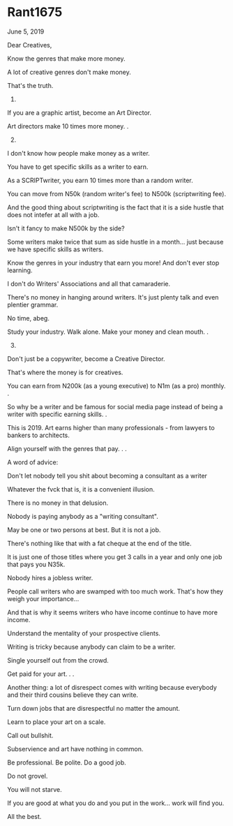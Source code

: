 # Rant1675



June 5, 2019

Dear Creatives,

Know the genres that make more money.

A lot of creative genres don't make money.

That's the truth. 

1. 
If you are a graphic artist, become an Art Director.

Art directors make 10 times more money.
.

2.
I don't know how people make money as a writer.

You have to get specific skills as a writer to earn.

As a SCRIPTwriter, you earn 10 times more than a random writer.

You can move from N50k (random writer's fee) to N500k (scriptwriting fee).

And the good thing about scriptwriting is the fact that it is a side hustle that does not intefer at all with a job. 

Isn't it fancy to make N500k by the side?

Some writers make twice that sum as side hustle in a month... just because we have specific skills as writers. 

Know the genres in your industry that earn you more! And don't ever stop learning.

I don't do Writers' Associations and all that camaraderie. 

There's no money in hanging around writers. It's just plenty talk and even plentier grammar.

No time, abeg.

Study your industry. Walk alone. Make your money and clean mouth.
.

3.
Don't just be a copywriter, become a Creative Director.

That's where the money is for creatives. 

You can earn from N200k (as a young executive) to N1m (as a pro) monthly. 
.

So why be a writer and be famous for social media page instead of being a writer with specific earning skills. 
.

This is 2019. Art earns higher than many professionals - from lawyers to bankers to architects. 

Align yourself with the genres that pay.
.
.

A word of advice:

Don't let nobody tell you shit about becoming a consultant as a writer 

Whatever the fvck that is, it is a convenient illusion.

There is no money in that delusion.

Nobody is paying anybody as a "writing consultant".

May be one or two persons at best. But it is not a job.

There's nothing like that with a fat cheque at the end of the title. 

It is just one of those titles where you get 3 calls in a year and only one job that pays you N35k.

Nobody hires a jobless writer.

People call writers who are swamped with too much work. That's how they weigh your importance...

And that is why it seems writers who have income continue to have more income. 

Understand the mentality of your prospective clients.

Writing is tricky because anybody can claim to be a writer. 

Single yourself out from the crowd. 

Get paid for your art.
.
.

Another thing: a lot of disrespect comes with writing because everybody and their third cousins believe they can write. 

Turn down jobs that are disrespectful no matter the amount.

Learn to place your art on a scale. 

Call out bullshit. 

Subservience and art have nothing in common.

Be professional. Be polite. Do a good job.

Do not grovel.

You will not starve.

If you are good at what you do and you put in the work... work will find you. 

All the best.